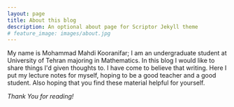 ```yaml
---
layout: page
title: About this blog
description: An optional about page for Scriptor Jekyll theme
# feature_image: images/about.jpg
---
```


My name is Mohammad Mahdi Kooranifar; I am an undergraduate student at University of Tehran majoring in Mathematics. In this blog I would like to share things I'd given thoughts to. I have come to believe that writing. Here I put my lecture notes for myself, hoping to be a good teacher and a good student. Also hoping that you find these material helpful for yourself. 


*Thank You for reading!*
